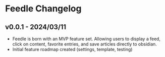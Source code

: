 # Feedle Changelog

## v0.0.1 - 2024/03/11

- Feedle is born with an MVP feature set. Allowing users to display a feed, click on content, favorite entries, and save articles directly to obsidian.
- Initial feature roadmap created (settings, template, testing)
